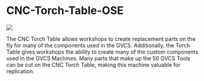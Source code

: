 CNC-Torch-Table-OSE
===================

![](https://d17kynu4zpq5hy.cloudfront.net/igi/opensourceecology/SWbhuK2NjQcItCdW.large?raw=true)

The CNC Torch Table allows workshops to create replacement parts on the fly for many of the components used in the GVCS. Additionally, the Torch Table gives workshops the ability to create many of the custom components used in the GVCS Machines. Many parts that make up the 50 GVCS Tools can be cut on the CNC Torch Table, making this machine valuable for replication. 
